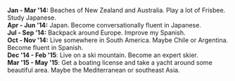 **Jan - Mar '14:** Beaches of New Zealand and Australia. Play a lot of Frisbee. Study Japanese.<br>
**Apr - Jun '14:** Japan. Become conversationally fluent in Japanese.<br>
**Jul - Sep '14:** Backpack around Europe. Improve my Spanish.<br>
**Oct - Nov '14:** Live somewhere in South America. Maybe Chile or Argentina. Become fluent in Spanish.<br>
**Dec '14 - Feb '15**: Live on a ski mountain. Become an expert skier.<br>
**Mar '15 - May '15**: Get a boating license and take a yacht around some beautiful area. Maybe the Mediterranean or southeast Asia.
